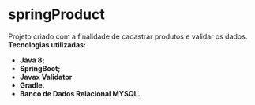 # springProduct

Projeto criado com a finalidade de cadastrar produtos e validar os dados.<br> 
**Tecnologias utilizadas:**
- **Java 8;**
- **SpringBoot;**
- **Javax Validator**
- **Gradle.**
- **Banco de Dados Relacional MYSQL.**
